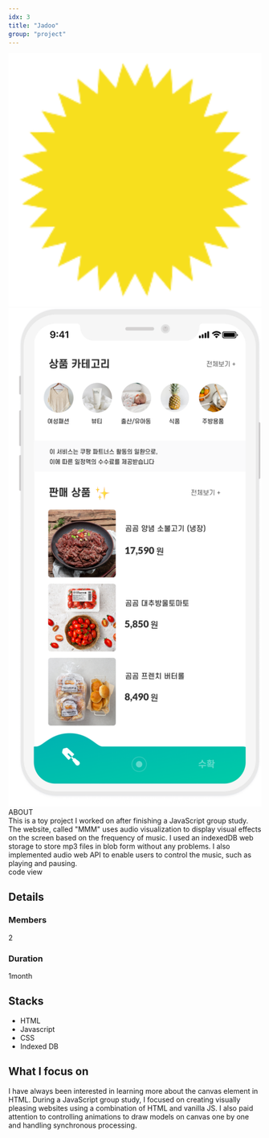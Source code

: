 ```yaml
---
idx: 3
title: "Jadoo"
group: "project"
---
```


<div class="aboutWrap">
    <div class="aboutImgWrap">
    <div class="aboutImg">
    <div class="spark">
    <img src="./images/spark.png">
    </div>
    <div class="mobile">
    <img src="./images/jadoo/jadoo.png">
    </div>
    </div>
    </div>
    <div class="about">
    <div class="aboutTitle">
    ABOUT
    </div>
    <div class="aboutContent">
    This is a toy project I worked on after finishing a JavaScript group study. The website, called "MMM" uses audio visualization to display visual effects on the screen based on the frequency of music. I used an indexedDB web storage to store mp3 files in blob form without any problems. I also implemented audio web API to enable users to control the music, such as playing and pausing.
    </div>
    <div>
        <a>code</a>
        <a>view</a>
    </div>
    </div>
</div>

## Details

### Members

2

### Duration

1month

## Stacks

<div class='stackWrap'>
   <div class="stacks">
        <ul class="stacksList">
            <li>HTML</li>
            <li>Javascript</li>
            <li>CSS</li>
            <li>Indexed DB</li>
        </ul>
    </div>
   </div> 
</div>

## What I focus on

I have always been interested in learning more about the canvas element in HTML. During a JavaScript group study, I focused on creating visually pleasing websites using a combination of HTML and vanilla JS. I also paid attention to controlling animations to draw models on canvas one by one and handling synchronous processing.

